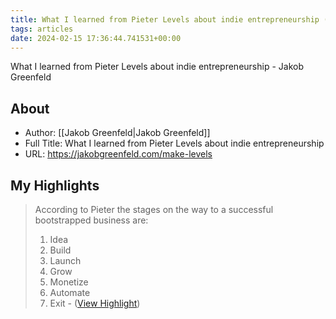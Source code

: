 ```yaml
---
title: What I learned from Pieter Levels about indie entrepreneurship (Highlights)
tags: articles
date: 2024-02-15 17:36:44.741531+00:00
---
```

What I learned from Pieter Levels about indie entrepreneurship - Jakob Greenfeld

## About
- Author: [[Jakob Greenfeld|Jakob Greenfeld]]
- Full Title: What I learned from Pieter Levels about indie entrepreneurship
- URL: https://jakobgreenfeld.com/make-levels

## My Highlights
> According to Pieter the stages on the way to a successful bootstrapped business are:
> 1. Idea
> 2. Build
> 3. Launch
> 4. Grow
> 5. Monetize
> 6. Automate
> 7. Exit
\-  ([View Highlight](https://read.readwise.io/read/01hppxf689q0kdawenjj4kzth3))

